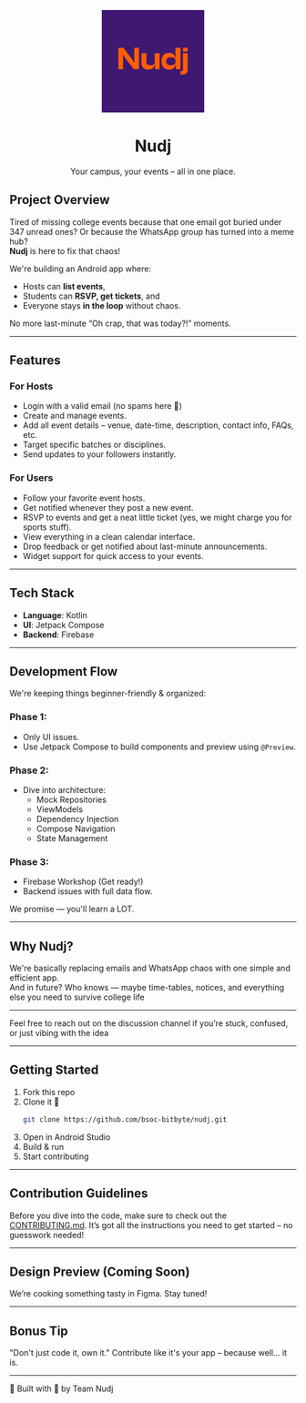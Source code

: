 
<p align="center">
  <img src="/app/src/main/ic_launcher-playstore.png" alt="Nudj Logo" width="180" height="180"/>
</p>

<h1 align="center">Nudj</h1>

<p align="center">
  Your campus, your events – all in one place.
</p>


## Project Overview

Tired of missing college events because that one email got buried under 347 unread ones? Or because the WhatsApp group has turned into a meme hub?  
**Nudj** is here to fix that chaos!

We're building an Android app where:
-  Hosts can **list events**, 
-  Students can **RSVP, get tickets**, and 
-  Everyone stays **in the loop** without chaos.

No more last-minute “Oh crap, that was today?!” moments.

---

## Features

### For Hosts
- Login with a valid email (no spams here 👀)
- Create and manage events.
- Add all event details – venue, date-time, description, contact info, FAQs, etc.
- Target specific batches or disciplines.
- Send updates to your followers instantly.

### For Users
- Follow your favorite event hosts.
- Get notified whenever they post a new event.
- RSVP to events and get a neat little ticket (yes, we might charge you for sports stuff).
- View everything in a clean calendar interface.
- Drop feedback or get notified about last-minute announcements.
- Widget support for quick access to your events.

---

## Tech Stack

-  **Language**: Kotlin  
-  **UI**: Jetpack Compose  
-  **Backend**: Firebase  

---

## Development Flow

We're keeping things beginner-friendly & organized:

### Phase 1: 
- Only UI issues.  
- Use Jetpack Compose to build components and preview using `@Preview`.

### Phase 2:
- Dive into architecture:  
  - Mock Repositories  
  - ViewModels  
  - Dependency Injection  
  - Compose Navigation  
  - State Management  

### Phase 3:
- Firebase Workshop (Get ready!)
- Backend issues with full data flow.

We promise — you'll learn a LOT.

---

## Why Nudj?

We're basically replacing emails and WhatsApp chaos with one simple and efficient app.  
And in future? Who knows — maybe time-tables, notices, and everything else you need to survive college life

---

Feel free to reach out on the discussion channel if you’re stuck, confused, or just vibing with the idea

---

## Getting Started

1. Fork this repo  
2. Clone it 🔽
   ```bash
   git clone https://github.com/bsoc-bitbyte/nudj.git
   ```
3. Open in Android Studio
4. Build & run
5. Start contributing 

---

## Contribution Guidelines

Before you dive into the code, make sure to check out the [CONTRIBUTING.md](./CONTRIBUTING.md).
It’s got all the instructions you need to get started – no guesswork needed!

---

## Design Preview (Coming Soon)
We’re cooking something tasty in Figma. Stay tuned!

---

## Bonus Tip

"Don't just code it, own it."
Contribute like it's your app – because well... it is.

---

👾 Built with 💙 by Team Nudj
